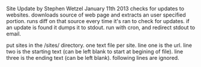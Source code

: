 Site Update by Stephen Wetzel January 11th 2013
checks for updates to websites. 
downloads source of web page and extracts an user specified portion. 
runs diff on that source every time it's ran to check for updates. 
if an update is found it dumps it to stdout. 
run with cron, and redirect stdout to email. 

put sites in the /sites/ directory. 
one text file per site. 
line one is the url. 
line two is the starting text (can be left blank to start at begining of file). 
line three is the ending text (can be left blank). 
following lines are ignored. 
